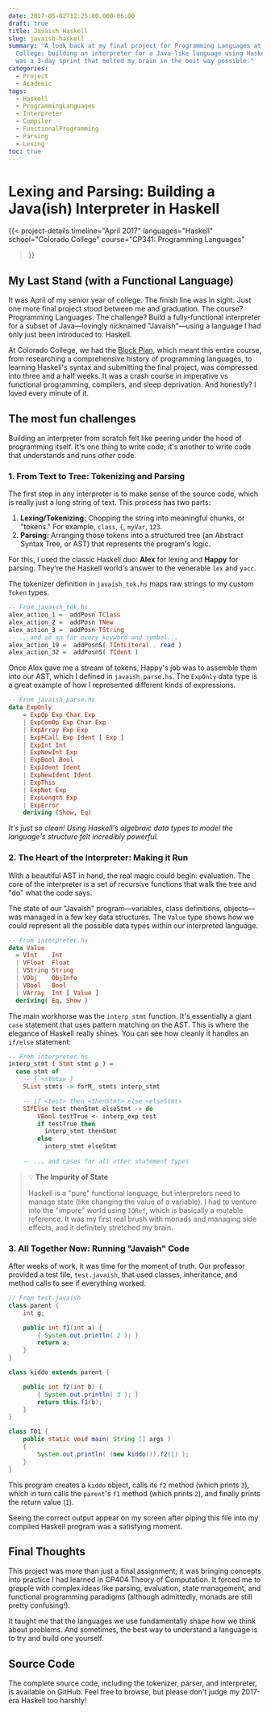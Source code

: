 ```yaml
---
date: 2017-05-02T12:25:00.000-06:00
draft: true
title: Javaish Haskell
slug: javaish-haskell
summary: "A look back at my final project for Programming Languages at Colorado
  College: building an interpreter for a Java-like language using Haskell. It
  was a 3-day sprint that melted my brain in the best way possible."
categories:
  - Project
  - Academic
tags:
  - Haskell
  - ProgrammingLanguages
  - Interpreter
  - Compiler
  - FunctionalProgramming
  - Parsing
  - Lexing
toc: true
---
```

# Lexing and Parsing: Building a Java(ish) Interpreter in Haskell

{{< project-details 
  timeline="April 2017" 
  languages="Haskell" 
  school="Colorado College" 
  course="CP341: Programming Languages" 
>}}

## My Last Stand (with a Functional Language)

It was April of my senior year of college. The finish line was in sight. Just one more final project stood between me and graduation. The course? Programming Languages. The challenge? Build a fully-functional interpreter for a subset of Java—lovingly nicknamed "Javaish"—using a language I had only just been introduced to: Haskell.

At Colorado College, we had the [Block Plan](https://www.coloradocollege.edu/basics/blockplan/), which meant this entire course, from researching a comprehensive history of programming languages, to learning Haskell's syntax and submitting the final project, was compressed into three and a half weeks. It was a crash course in imperative vs functional programming, compilers, and sleep deprivation. And honestly? I loved every minute of it.

## The most fun challenges

Building an interpreter from scratch felt like peering under the hood of programming itself. It's one thing to write code; it's another to write code that understands and runs *other* code.

### 1. From Text to Tree: Tokenizing and Parsing

The first step in any interpreter is to make sense of the source code, which is really just a long string of text. This process has two parts:

1. **Lexing/Tokenizing:** Chopping the string into meaningful chunks, or "tokens." For example, `class`, `{`, `myVar`, `123`.
2. **Parsing:** Arranging those tokens into a structured tree (an Abstract Syntax Tree, or AST) that represents the program's logic.

For this, I used the classic Haskell duo: **Alex** for lexing and **Happy** for parsing. They're the Haskell world's answer to the venerable `lex` and `yacc`.

The tokenizer definition in `javaish_tok.hs` maps raw strings to my custom `Token` types.

```haskell
-- From javaish_tok.hs
alex_action_1 =  addPosn TClass 
alex_action_2 =  addPosn TNew 
alex_action_3 =  addPosn TString 
-- ...and so on for every keyword and symbol...
alex_action_19 =  addPosnS( TIntLiteral . read )
alex_action_32 =  addPosnS( TIdent )
```

Once Alex gave me a stream of tokens, Happy's job was to assemble them into our AST, which I defined in `javaish_parse.hs`. The `ExpOnly` data type is a great example of how I represented different kinds of expressions.

```haskell
-- From javaish_parse.hs
data ExpOnly
    = ExpOp Exp Char Exp
    | ExpComOp Exp Char Exp
    | ExpArray Exp Exp
    | ExpFCall Exp Ident [ Exp ]
    | ExpInt Int
    | ExpNewInt Exp
    | ExpBool Bool
    | ExpIdent Ident
    | ExpNewIdent Ident
    | ExpThis
    | ExpNot Exp
    | ExpLength Exp
    | ExpError
    deriving (Show, Eq)
```

*It's just so clean! Using Haskell's algebraic data types to model the language's structure felt incredibly powerful.*

### 2. The Heart of the Interpreter: Making it Run

With a beautiful AST in hand, the real magic could begin: evaluation. The core of the interpreter is a set of recursive functions that walk the tree and "do" what the code says.

The state of our "Javaish" program—variables, class definitions, objects—was managed in a few key data structures. The `Value` type shows how we could represent all the possible data types within our interpreted language.

```haskell
-- From interpreter.hs
data Value
  = VInt    Int
  | VFloat  Float
  | VString String
  | VObj    ObjInfo
  | VBool   Bool
  | VArray  Int [ Value ]
  deriving( Eq, Show )
```

The main workhorse was the `interp_stmt` function. It's essentially a giant `case` statement that uses pattern matching on the AST. This is where the elegance of Haskell really shines. You can see how cleanly it handles an `if/else` statement:

```haskell
-- From interpreter.hs
interp_stmt ( Stmt stmt p ) =
  case stmt of
    -- { <stmts> }
    SList stmts -> forM_ stmts interp_stmt

    -- if <test> then <thenStmt> else <elseStmt>
    SIfElse test thenStmt elseStmt -> do
        VBool testTrue <- interp_exp test
        if testTrue then
          interp_stmt thenStmt
        else
          interp_stmt elseStmt
    
    -- ... and cases for all other statement types
```

> 💡 **The Impurity of State**
>
> Haskell is a "pure" functional language, but interpreters need to manage state (like changing the value of a variable). I had to venture into the "impure" world using `IORef`, which is basically a mutable reference. It was my first real brush with monads and managing side effects, and it definitely stretched my brain.

### 3. All Together Now: Running "Javaish" Code

After weeks of work, it was time for the moment of truth. Our professor provided a test file, `test.javaish`, that used classes, inheritance, and method calls to see if everything worked.

```java
// From test.javaish
class parent {
    int g;

    public int f1(int a) {
        { System.out.println( 2 ); }
        return a;
    }
}

class kiddo extends parent {

    public int f2(int b) {
        { System.out.println( 3 ); }
        return this.f1(b);
    }
}

class T01 {
    public static void main( String [] args )
    {
        System.out.println( (new kiddo()).f2(1) );
    }
}
```

This program creates a `kiddo` object, calls its `f2` method (which prints `3`), which in turn calls the `parent`'s `f1` method (which prints `2`), and finally prints the return value (`1`).

Seeing the correct output appear on my screen after piping this file into my compiled Haskell program was a satisfying moment.

## Final Thoughts

This project was more than just a final assignment; it was bringing concepts into practice I had learned in CP404 Theory of Computation. It forced me to grapple with complex ideas like parsing, evaluation, state management, and functional programming paradigms (although admittedly, monads are still pretty confusing!).

It taught me that the languages we use fundamentally shape how we think about problems. And sometimes, the best way to understand a language is to try and build one yourself.

## Source Code

The complete source code, including the tokenizer, parser, and interpreter, is available on GitHub. Feel free to browse, but please don't judge my 2017-era Haskell too harshly!
